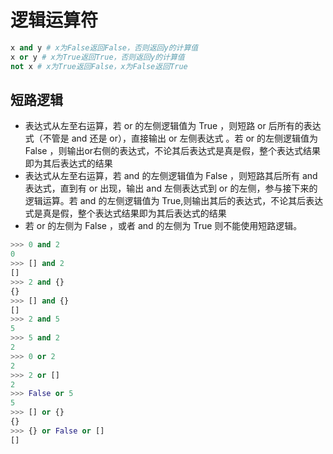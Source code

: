 # 逻辑运算符

```python
x and y # x为False返回False，否则返回y的计算值
x or y # x为True返回True，否则返回y的计算值
not x # x为True返回False，x为False返回True
```

## 短路逻辑

- 表达式从左至右运算，若 or 的左侧逻辑值为 True ，则短路 or 后所有的表达式（不管是 and 还是 or），直接输出 or 左侧表达式 。若 or 的左侧逻辑值为 False ，则输出or右侧的表达式，不论其后表达式是真是假，整个表达式结果即为其后表达式的结果
- 表达式从左至右运算，若 and 的左侧逻辑值为 False ，则短路其后所有 and 表达式，直到有 or 出现，输出 and 左侧表达式到 or 的左侧，参与接下来的逻辑运算。若 and 的左侧逻辑值为 True,则输出其后的表达式，不论其后表达式是真是假，整个表达式结果即为其后表达式的结果
- 若 or 的左侧为 False ，或者 and 的左侧为 True 则不能使用短路逻辑。

```python
>>> 0 and 2
0
>>> [] and 2
[]
>>> 2 and {}
{}
>>> [] and {}
[]
>>> 2 and 5
5
>>> 5 and 2
2
>>> 0 or 2
2
>>> 2 or []
2
>>> False or 5
5
>>> [] or {}
{}
>>> {} or False or []
[]
```
